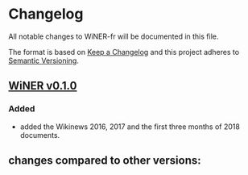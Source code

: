# Changelog
All notable changes to WiNER-fr will be documented in this file.

The format is based on [Keep a Changelog](http://keepachangelog.com/en/1.0.0/) and this project adheres to [Semantic Versioning](http://semver.org/spec/v2.0.0.html).

## [WiNER v0.1.0](https://github.com/YoannDupont/WiNER-fr/releases/tag/v0.1.0)
### Added
- added the Wikinews 2016, 2017 and the first three months of 2018 documents.

## changes compared to other versions:
